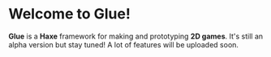 # Welcome to Glue!

__Glue__ is a __Haxe__ framework for making and prototyping __2D games__.
It's still an alpha version but stay tuned! A lot of features will be uploaded soon.
